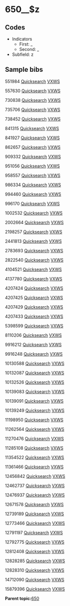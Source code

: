 # 650\_\_$z

## Codes

-   Indicators
    -   First: \_
    -   Second: \_
-   Subfield: z

## Sample bibs

551984 [Quicksearch](https://search.library.yale.edu/catalog/551984) [VXWS](http://prodorbis.library.yale.edu:7014/vxws/GetHoldingsService?bibId=551984)

557630 [Quicksearch](https://search.library.yale.edu/catalog/557630) [VXWS](http://prodorbis.library.yale.edu:7014/vxws/GetHoldingsService?bibId=557630)

730838 [Quicksearch](https://search.library.yale.edu/catalog/730838) [VXWS](http://prodorbis.library.yale.edu:7014/vxws/GetHoldingsService?bibId=730838)

735706 [Quicksearch](https://search.library.yale.edu/catalog/735706) [VXWS](http://prodorbis.library.yale.edu:7014/vxws/GetHoldingsService?bibId=735706)

738452 [Quicksearch](https://search.library.yale.edu/catalog/738452) [VXWS](http://prodorbis.library.yale.edu:7014/vxws/GetHoldingsService?bibId=738452)

841315 [Quicksearch](https://search.library.yale.edu/catalog/841315) [VXWS](http://prodorbis.library.yale.edu:7014/vxws/GetHoldingsService?bibId=841315)

841927 [Quicksearch](https://search.library.yale.edu/catalog/841927) [VXWS](http://prodorbis.library.yale.edu:7014/vxws/GetHoldingsService?bibId=841927)

862657 [Quicksearch](https://search.library.yale.edu/catalog/862657) [VXWS](http://prodorbis.library.yale.edu:7014/vxws/GetHoldingsService?bibId=862657)

909332 [Quicksearch](https://search.library.yale.edu/catalog/909332) [VXWS](http://prodorbis.library.yale.edu:7014/vxws/GetHoldingsService?bibId=909332)

951056 [Quicksearch](https://search.library.yale.edu/catalog/951056) [VXWS](http://prodorbis.library.yale.edu:7014/vxws/GetHoldingsService?bibId=951056)

958557 [Quicksearch](https://search.library.yale.edu/catalog/958557) [VXWS](http://prodorbis.library.yale.edu:7014/vxws/GetHoldingsService?bibId=958557)

986334 [Quicksearch](https://search.library.yale.edu/catalog/986334) [VXWS](http://prodorbis.library.yale.edu:7014/vxws/GetHoldingsService?bibId=986334)

994460 [Quicksearch](https://search.library.yale.edu/catalog/994460) [VXWS](http://prodorbis.library.yale.edu:7014/vxws/GetHoldingsService?bibId=994460)

996170 [Quicksearch](https://search.library.yale.edu/catalog/996170) [VXWS](http://prodorbis.library.yale.edu:7014/vxws/GetHoldingsService?bibId=996170)

1002532 [Quicksearch](https://search.library.yale.edu/catalog/1002532) [VXWS](http://prodorbis.library.yale.edu:7014/vxws/GetHoldingsService?bibId=1002532)

2002664 [Quicksearch](https://search.library.yale.edu/catalog/2002664) [VXWS](http://prodorbis.library.yale.edu:7014/vxws/GetHoldingsService?bibId=2002664)

2198257 [Quicksearch](https://search.library.yale.edu/catalog/2198257) [VXWS](http://prodorbis.library.yale.edu:7014/vxws/GetHoldingsService?bibId=2198257)

2441813 [Quicksearch](https://search.library.yale.edu/catalog/2441813) [VXWS](http://prodorbis.library.yale.edu:7014/vxws/GetHoldingsService?bibId=2441813)

2783693 [Quicksearch](https://search.library.yale.edu/catalog/2783693) [VXWS](http://prodorbis.library.yale.edu:7014/vxws/GetHoldingsService?bibId=2783693)

2822540 [Quicksearch](https://search.library.yale.edu/catalog/2822540) [VXWS](http://prodorbis.library.yale.edu:7014/vxws/GetHoldingsService?bibId=2822540)

4104521 [Quicksearch](https://search.library.yale.edu/catalog/4104521) [VXWS](http://prodorbis.library.yale.edu:7014/vxws/GetHoldingsService?bibId=4104521)

4137780 [Quicksearch](https://search.library.yale.edu/catalog/4137780) [VXWS](http://prodorbis.library.yale.edu:7014/vxws/GetHoldingsService?bibId=4137780)

4207424 [Quicksearch](https://search.library.yale.edu/catalog/4207424) [VXWS](http://prodorbis.library.yale.edu:7014/vxws/GetHoldingsService?bibId=4207424)

4207425 [Quicksearch](https://search.library.yale.edu/catalog/4207425) [VXWS](http://prodorbis.library.yale.edu:7014/vxws/GetHoldingsService?bibId=4207425)

4207429 [Quicksearch](https://search.library.yale.edu/catalog/4207429) [VXWS](http://prodorbis.library.yale.edu:7014/vxws/GetHoldingsService?bibId=4207429)

4207433 [Quicksearch](https://search.library.yale.edu/catalog/4207433) [VXWS](http://prodorbis.library.yale.edu:7014/vxws/GetHoldingsService?bibId=4207433)

5398599 [Quicksearch](https://search.library.yale.edu/catalog/5398599) [VXWS](http://prodorbis.library.yale.edu:7014/vxws/GetHoldingsService?bibId=5398599)

8110206 [Quicksearch](https://search.library.yale.edu/catalog/8110206) [VXWS](http://prodorbis.library.yale.edu:7014/vxws/GetHoldingsService?bibId=8110206)

9916212 [Quicksearch](https://search.library.yale.edu/catalog/9916212) [VXWS](http://prodorbis.library.yale.edu:7014/vxws/GetHoldingsService?bibId=9916212)

9916248 [Quicksearch](https://search.library.yale.edu/catalog/9916248) [VXWS](http://prodorbis.library.yale.edu:7014/vxws/GetHoldingsService?bibId=9916248)

10130588 [Quicksearch](https://search.library.yale.edu/catalog/10130588) [VXWS](http://prodorbis.library.yale.edu:7014/vxws/GetHoldingsService?bibId=10130588)

10132087 [Quicksearch](https://search.library.yale.edu/catalog/10132087) [VXWS](http://prodorbis.library.yale.edu:7014/vxws/GetHoldingsService?bibId=10132087)

10132526 [Quicksearch](https://search.library.yale.edu/catalog/10132526) [VXWS](http://prodorbis.library.yale.edu:7014/vxws/GetHoldingsService?bibId=10132526)

10139083 [Quicksearch](https://search.library.yale.edu/catalog/10139083) [VXWS](http://prodorbis.library.yale.edu:7014/vxws/GetHoldingsService?bibId=10139083)

10139091 [Quicksearch](https://search.library.yale.edu/catalog/10139091) [VXWS](http://prodorbis.library.yale.edu:7014/vxws/GetHoldingsService?bibId=10139091)

10139249 [Quicksearch](https://search.library.yale.edu/catalog/10139249) [VXWS](http://prodorbis.library.yale.edu:7014/vxws/GetHoldingsService?bibId=10139249)

11198950 [Quicksearch](https://search.library.yale.edu/catalog/11198950) [VXWS](http://prodorbis.library.yale.edu:7014/vxws/GetHoldingsService?bibId=11198950)

11262564 [Quicksearch](https://search.library.yale.edu/catalog/11262564) [VXWS](http://prodorbis.library.yale.edu:7014/vxws/GetHoldingsService?bibId=11262564)

11270476 [Quicksearch](https://search.library.yale.edu/catalog/11270476) [VXWS](http://prodorbis.library.yale.edu:7014/vxws/GetHoldingsService?bibId=11270476)

11285108 [Quicksearch](https://search.library.yale.edu/catalog/11285108) [VXWS](http://prodorbis.library.yale.edu:7014/vxws/GetHoldingsService?bibId=11285108)

11354522 [Quicksearch](https://search.library.yale.edu/catalog/11354522) [VXWS](http://prodorbis.library.yale.edu:7014/vxws/GetHoldingsService?bibId=11354522)

11361466 [Quicksearch](https://search.library.yale.edu/catalog/11361466) [VXWS](http://prodorbis.library.yale.edu:7014/vxws/GetHoldingsService?bibId=11361466)

12456842 [Quicksearch](https://search.library.yale.edu/catalog/12456842) [VXWS](http://prodorbis.library.yale.edu:7014/vxws/GetHoldingsService?bibId=12456842)

12462737 [Quicksearch](https://search.library.yale.edu/catalog/12462737) [VXWS](http://prodorbis.library.yale.edu:7014/vxws/GetHoldingsService?bibId=12462737)

12476937 [Quicksearch](https://search.library.yale.edu/catalog/12476937) [VXWS](http://prodorbis.library.yale.edu:7014/vxws/GetHoldingsService?bibId=12476937)

12671578 [Quicksearch](https://search.library.yale.edu/catalog/12671578) [VXWS](http://prodorbis.library.yale.edu:7014/vxws/GetHoldingsService?bibId=12671578)

12739189 [Quicksearch](https://search.library.yale.edu/catalog/12739189) [VXWS](http://prodorbis.library.yale.edu:7014/vxws/GetHoldingsService?bibId=12739189)

12773466 [Quicksearch](https://search.library.yale.edu/catalog/12773466) [VXWS](http://prodorbis.library.yale.edu:7014/vxws/GetHoldingsService?bibId=12773466)

12791197 [Quicksearch](https://search.library.yale.edu/catalog/12791197) [VXWS](http://prodorbis.library.yale.edu:7014/vxws/GetHoldingsService?bibId=12791197)

12792775 [Quicksearch](https://search.library.yale.edu/catalog/12792775) [VXWS](http://prodorbis.library.yale.edu:7014/vxws/GetHoldingsService?bibId=12792775)

12812408 [Quicksearch](https://search.library.yale.edu/catalog/12812408) [VXWS](http://prodorbis.library.yale.edu:7014/vxws/GetHoldingsService?bibId=12812408)

12828285 [Quicksearch](https://search.library.yale.edu/catalog/12828285) [VXWS](http://prodorbis.library.yale.edu:7014/vxws/GetHoldingsService?bibId=12828285)

12828310 [Quicksearch](https://search.library.yale.edu/catalog/12828310) [VXWS](http://prodorbis.library.yale.edu:7014/vxws/GetHoldingsService?bibId=12828310)

14712090 [Quicksearch](https://search.library.yale.edu/catalog/14712090) [VXWS](http://prodorbis.library.yale.edu:7014/vxws/GetHoldingsService?bibId=14712090)

15879396 [Quicksearch](https://search.library.yale.edu/catalog/15879396) [VXWS](http://prodorbis.library.yale.edu:7014/vxws/GetHoldingsService?bibId=15879396)

**Parent topic:**[650](../../tags/650/650.md)

